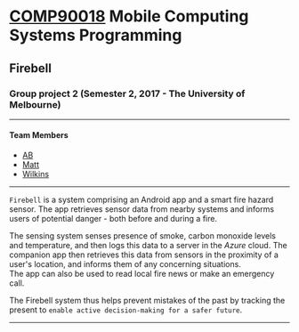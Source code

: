 # [COMP90018](https://handbook.unimelb.edu.au/2017/subjects/comp90018/) Mobile Computing Systems Programming

## Firebell

### Group project 2 (Semester 2, 2017 - The University of Melbourne)

---

#### Team Members

- [AB](https://github.com/abhineet-gupta)
- [Matt](https://github.com/Durantula91)
- [Wilkins](https://github.com/WilkinsJLeong)

---

`Firebell` is a system comprising an Android app and a smart fire hazard sensor. The app retrieves sensor data from nearby systems and informs users of potential danger - both before and during a fire.

The sensing system senses presence of smoke, carbon monoxide levels and temperature, and then logs this data to a server in the _Azure_ cloud. The companion app then retrieves this data from sensors in the proximity of a user's location, and informs them of any concerning situations.
<br>
The app can also be used to read local fire news or make an emergency call.

The Firebell system thus helps prevent mistakes of the past by tracking the present to `enable active decision-making for a safer future`.

---
